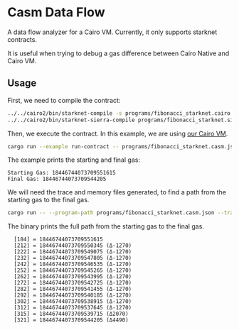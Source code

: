 # Casm Data Flow

A data flow analyzer for a Cairo VM. Currently, it only supports starknet contracts.

It is useful when trying to debug a gas difference between Cairo Native and Cairo VM.

## Usage

First, we need to compile the contract:

```bash
../../cairo2/bin/starknet-compile -s programs/fibonacci_starknet.cairo > programs/fibonacci_starknet.sierra.json
../../cairo2/bin/starknet-sierra-compile programs/fibonacci_starknet.sierra.json programs/fibonacci_starknet.casm.json
```

Then, we execute the contract. In this example, we are using [our Cairo VM](https://github.com/lambdaclass/cairo-vm).

```bash
cargo run --example run-contract -- programs/fibonacci_starknet.casm.json programs/fibonacci_starknet.memory programs/fibonacci_starknet.trace
```

The example prints the starting and final gas:

```
Starting Gas: 18446744073709551615
Final Gas: 18446744073709544205
```

We will need the trace and memory files generated, to find a path from the starting gas to the final gas.

```bash
cargo run -- --program-path programs/fibonacci_starknet.casm.json --trace-path programs/fibonacci_starknet.trace --memory-path programs/fibonacci_starknet.memory -s 18446744073709551615 -t 18446744073709544205
```

The binary prints the full path from the starting gas to the final gas.

```
  [184] = 18446744073709551615
  [212] = 18446744073709550345 (Δ-1270)
  [222] = 18446744073709549075 (Δ-1270)
  [232] = 18446744073709547805 (Δ-1270)
  [242] = 18446744073709546535 (Δ-1270)
  [252] = 18446744073709545265 (Δ-1270)
  [262] = 18446744073709543995 (Δ-1270)
  [272] = 18446744073709542725 (Δ-1270)
  [282] = 18446744073709541455 (Δ-1270)
  [292] = 18446744073709540185 (Δ-1270)
  [302] = 18446744073709538915 (Δ-1270)
  [312] = 18446744073709537645 (Δ-1270)
  [315] = 18446744073709539715 (Δ2070)
  [321] = 18446744073709544205 (Δ4490)
```

